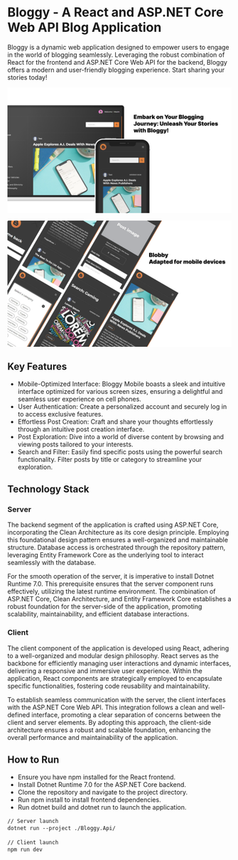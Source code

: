 # Bloggy - A React and ASP.NET Core Web API Blog Application
Bloggy is a dynamic web application designed to empower users to engage in the world of blogging seamlessly. Leveraging the robust combination of React for the frontend and ASP.NET Core Web API for the backend, Bloggy offers a modern and user-friendly blogging experience. Start sharing your stories today!

![Текст, который отобразится при недоступности изображения](./assets/images/1.png)

![Текст, который отобразится при недоступности изображения](./assets/images/2.png)

## Key Features
+ Mobile-Optimized Interface: Bloggy Mobile boasts a sleek and intuitive interface optimized for various screen sizes, ensuring a delightful and seamless user experience on cell phones.
+ User Authentication: Create a personalized account and securely log in to access exclusive features.
+ Effortless Post Creation: Craft and share your thoughts effortlessly through an intuitive post creation interface.
+ Post Exploration: Dive into a world of diverse content by browsing and viewing posts tailored to your interests.
+ Search and Filter: Easily find specific posts using the powerful search functionality. Filter posts by title or category to streamline your exploration.

## Technology Stack

### Server
The backend segment of the application is crafted using ASP.NET Core, incorporating the Clean Architecture as its core design principle. Employing this foundational design pattern ensures a well-organized and maintainable structure. Database access is orchestrated through the repository pattern, leveraging Entity Framework Core as the underlying tool to interact seamlessly with the database.

For the smooth operation of the server, it is imperative to install Dotnet Runtime 7.0. This prerequisite ensures that the server component runs effectively, utilizing the latest runtime environment. The combination of ASP.NET Core, Clean Architecture, and Entity Framework Core establishes a robust foundation for the server-side of the application, promoting scalability, maintainability, and efficient database interactions.

### Client
The client component of the application is developed using React, adhering to a well-organized and modular design philosophy. React serves as the backbone for efficiently managing user interactions and dynamic interfaces, delivering a responsive and immersive user experience. Within the application, React components are strategically employed to encapsulate specific functionalities, fostering code reusability and maintainability.

To establish seamless communication with the server, the client interfaces with the ASP.NET Core Web API. This integration follows a clean and well-defined interface, promoting a clear separation of concerns between the client and server elements. By adopting this approach, the client-side architecture ensures a robust and scalable foundation, enhancing the overall performance and maintainability of the application.

## How to Run
+ Ensure you have npm installed for the React frontend.
+ Install Dotnet Runtime 7.0 for the ASP.NET Core backend.
+ Clone the repository and navigate to the project directory.
+ Run npm install to install frontend dependencies.
+ Run dotnet build and dotnet run to launch the application.

```shell
// Server launch
dotnet run --project ./Bloggy.Api/

// Client launch
npm run dev
```